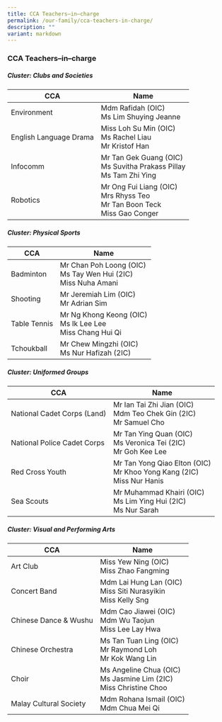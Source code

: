 ```yaml
---
title: CCA Teachers–in–charge
permalink: /our-family/cca-teachers-in-charge/
description: ""
variant: markdown
---
```

### **CCA Teachers–in–charge**

##### **Cluster: Clubs and Societies**

| CCA | Name | 
|---|---|
| Environment | Mdm Rafidah (OIC) <br> Ms Lim Shuying Jeanne | 
| English Language Drama | Miss Loh Su Min (OIC) <br> Ms Rachel Liau  <br> Mr Kristof Han |
| Infocomm | Mr Tan Gek Guang (OIC) <br>Ms Suvitha Prakass Pillay <br> Ms Tam Zhi Ying |
| Robotics | Mr Ong Fui Liang (OIC)<br>Mrs Rhyss Teo<br>Mr Tan Boon Teck<br>Miss Gao Conger | 

##### **Cluster: Physical Sports**

| CCA | Name | 
|---|---|
| Badminton | Mr Chan Poh Loong (OIC)<br>Ms Tay Wen Hui (2IC)<br>Miss Nuha Amani | 
| Shooting | Mr Jeremiah Lim (OIC)<br> Mr Adrian Sim | 
| Table Tennis | Mr Ng Khong Keong (OIC)<br>Ms Ik Lee Lee <br>Miss Chang Hui Qi | 
| Tchoukball | Mr Chew Mingzhi (OIC)<br>Ms Nur Hafizah (2IC) | 

##### **Cluster: Uniformed Groups**

| CCA | Name | 
|---|---|
| National Cadet Corps (Land) | Mr Ian Tai Zhi Jian (OIC)<br>Mdm Teo Chek Gin (2IC) <br> Mr Samuel Cho |
| National Police Cadet Corps | Mr Tan Ying Quan (OIC)<br>Ms Veronica Tei (2IC)<br>Mr Goh Kee Lee | 
| Red Cross Youth | Mr Tan Yong Qiao Elton (OIC)<br>Mr Khoo Yong Kang (2IC) <br> Miss Nur Hanis | 
| Sea Scouts | Mr Muhammad Khairi (OIC)<br>Ms Lim Ying Hui (2IC) <br>Ms Nur Sarah| 

##### **Cluster: Visual and Performing Arts**

| CCA | Name | 
|---|---|
| Art Club | Miss Yew Ning (OIC)<br>Miss Zhao Fangming | 
| Concert Band | Mdm Lai Hung Lan (OIC)<br>Miss Siti Nurasyikin<br>Miss Kelly Sng | 
| Chinese Dance &amp; Wushu | Mdm Cao Jiawei (OIC)<br>Mdm Wu Taojun<br>Miss Lee Lay Hwa | 
| Chinese Orchestra | Ms Tan Tuan Ling (OIC)<br>Mr Raymond Loh <br>Mr Kok Wang Lin | 
| Choir | Ms Angeline Chua (OIC)<br>Ms Jasmine Lim (2IC) <br> Miss Christine Choo |
| Malay Cultural Society | Mdm Rohana Ismail (OIC) <br> Mdm Chua Mei Qi |